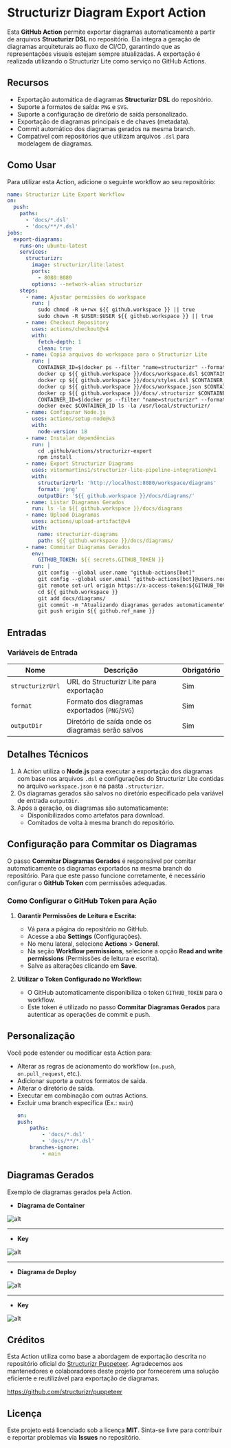 # Structurizr Diagram Export Action

Esta **GitHub Action** permite exportar diagramas automaticamente a partir de arquivos **Structurizr DSL** no repositório. Ela integra a geração de diagramas arquiteturais ao fluxo de CI/CD, garantindo que as representações visuais estejam sempre atualizadas. A exportação é realizada utilizando o Structurizr Lite como serviço no GitHub Actions.

## Recursos

- Exportação automática de diagramas **Structurizr DSL** do repositório.
- Suporte a formatos de saída: `PNG` e `SVG`.
- Suporte a configuração de diretório de saída personalizado.
- Exportação de diagramas principais e de chaves (metadata).
- Commit automático dos diagramas gerados na mesma branch.
- Compatível com repositórios que utilizam arquivos `.dsl` para modelagem de diagramas.

## Como Usar

Para utilizar esta Action, adicione o seguinte workflow ao seu repositório:

```yaml
name: Structurizr Lite Export Workflow
on:
  push:
    paths:
      - 'docs/*.dsl'
      - 'docs/**/*.dsl' 
jobs:
  export-diagrams:
    runs-on: ubuntu-latest
    services:
      structurizr:
        image: structurizr/lite:latest
        ports:
          - 8080:8080
        options: --network-alias structurizr
    steps:
      - name: Ajustar permissões do workspace
        run: |
          sudo chmod -R u+rwx ${{ github.workspace }} || true
          sudo chown -R $USER:$USER ${{ github.workspace }} || true
      - name: Checkout Repository
        uses: actions/checkout@v4
        with:
          fetch-depth: 1
          clean: true
      - name: Copia arquivos do workspace para o Structurizr Lite
        run: |
          CONTAINER_ID=$(docker ps --filter "name=structurizr" --format "{{.ID}}")
          docker cp ${{ github.workspace }}/docs/workspace.dsl $CONTAINER_ID:/usr/local/structurizr/workspace.dsl
          docker cp ${{ github.workspace }}/docs/styles.dsl $CONTAINER_ID:/usr/local/structurizr/styles.dsl
          docker cp ${{ github.workspace }}/docs/workspace.json $CONTAINER_ID:/usr/local/structurizr/workspace.json
          docker cp ${{ github.workspace }}/docs/.structurizr $CONTAINER_ID:/usr/local/structurizr/.structurizr
          CONTAINER_ID=$(docker ps --filter "name=structurizr" --format "{{.ID}}")
          docker exec $CONTAINER_ID ls -la /usr/local/structurizr/
      - name: Configurar Node.js
        uses: actions/setup-node@v3
        with:
          node-version: 18
      - name: Instalar dependências
        run: |
          cd .github/actions/structurizr-export
          npm install
      - name: Export Structurizr Diagrams
        uses: vitormartins1/structurizr-lite-pipeline-integration@v1
        with:
          structurizrUrl: 'http://localhost:8080/workspace/diagrams'
          format: 'png'
          outputDir: '${{ github.workspace }}/docs/diagrams/'
      - name: Listar Diagramas Gerados
        run: ls -la ${{ github.workspace }}/docs/diagrams
      - name: Upload Diagramas
        uses: actions/upload-artifact@v4
        with:
          name: structurizr-diagrams
          path: ${{ github.workspace }}/docs/diagrams/
      - name: Commitar Diagramas Gerados
        env:
          GITHUB_TOKEN: ${{ secrets.GITHUB_TOKEN }}
        run: |
          git config --global user.name "github-actions[bot]"
          git config --global user.email "github-actions[bot]@users.noreply.github.com"
          git remote set-url origin https://x-access-token:${GITHUB_TOKEN}@github.com/${{ github.repository }}
          cd ${{ github.workspace }}
          git add docs/diagrams/
          git commit -m "Atualizando diagramas gerados automaticamente"
          git push origin ${{ github.ref_name }}
```

## Entradas

### Variáveis de Entrada

| Nome             | Descrição                                         | Obrigatório |
|------------------|---------------------------------------------------|-------------|
| `structurizrUrl` | URL do Structurizr Lite para exportação           | Sim         |
| `format`         | Formato dos diagramas exportados (`PNG`/`SVG`)    | Sim         |
| `outputDir`      | Diretório de saída onde os diagramas serão salvos | Sim         |

## Detalhes Técnicos

1. A Action utiliza o **Node.js** para executar a exportação dos diagramas com base nos arquivos `.dsl` e configurações do Structurizr Lite contidas no arquivo `workspace.json` e na pasta `.structurizr`.
2. Os diagramas gerados são salvos no diretório especificado pela variável de entrada `outputDir`.
3. Após a geração, os diagramas são automaticamente:
   - Disponibilizados como artefatos para download.
   - Comitados de volta à mesma branch do repositório.

## Configuração para Commitar os Diagramas

O passo **Commitar Diagramas Gerados** é responsável por comitar automaticamente os diagramas exportados na mesma branch do repositório. Para que este passo funcione corretamente, é necessário configurar o **GitHub Token** com permissões adequadas.

### Como Configurar o GitHub Token para Ação

1. **Garantir Permissões de Leitura e Escrita:**
   - Vá para a página do repositório no GitHub.
   - Acesse a aba **Settings** (Configurações).
   - No menu lateral, selecione **Actions** > **General**.
   - Na seção **Workflow permissions**, selecione a opção **Read and write permissions** (Permissões de leitura e escrita).
   - Salve as alterações clicando em **Save**.

2. **Utilizar o Token Configurado no Workflow:**
   - O GitHub automaticamente disponibiliza o token `GITHUB_TOKEN` para o workflow.
   - Este token é utilizado no passo **Commitar Diagramas Gerados** para autenticar as operações de commit e push.

## Personalização

Você pode estender ou modificar esta Action para:
- Alterar as regras de acionamento do workflow (`on.push`, `on.pull_request`, etc.).
- Adicionar suporte a outros formatos de saída.
- Alterar o diretório de saída.
- Executar em combinação com outras Actions.
- Excluir uma branch específica (Ex.: `main`)
    ```yaml
    on:
    push:
        paths:
            - 'docs/*.dsl'
            - 'docs/**/*.dsl'
        branches-ignore:
            - main
    ```

## Diagramas Gerados

Exemplo de diagramas gerados pela Action.

- **Diagrama de Container**

![alt](docs/diagrams/sns-com-sqs.png)

---

- **Key**

![alt](docs/diagrams/sns-com-sqs-key.png)

---

- **Diagrama de Deploy**

![alt](docs/diagrams/deploy-dev.png)

---

- **Key**

![alt](docs/diagrams/deploy-dev-key.png)

## Créditos

Esta Action utiliza como base a abordagem de exportação descrita no repositório oficial do [Structurizr Puppeteer](https://github.com/structurizr/puppeteer). Agradecemos aos mantenedores e colaboradores deste projeto por fornecerem uma solução eficiente e reutilizável para exportação de diagramas.

https://github.com/structurizr/puppeteer

## Licença

Este projeto está licenciado sob a licença **MIT**. Sinta-se livre para contribuir e reportar problemas via **Issues** no repositório.

<!-- # structurizr-pipeline-integration
 
docker run --rm -p 8080:8080 -v "/Volumes/Transcend/structurizr-pipeline-integration/docs":/usr/local/structurizr structurizr/lite -->


